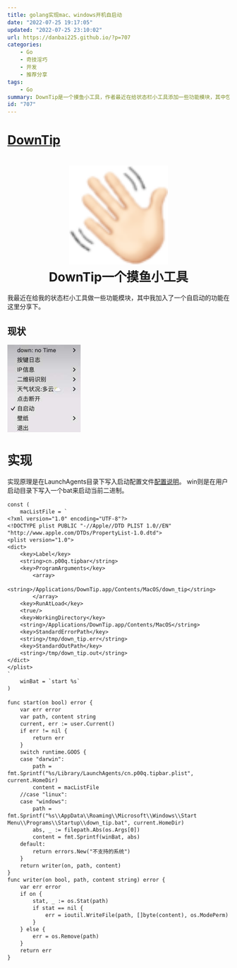```yaml
---
title: golang实现mac、windows开机自启动
date: "2022-07-25 19:17:05"
updated: "2022-07-25 23:10:02"
url: https://danbai225.github.io/?p=707
categories:
    - Go
    - 奇技淫巧
    - 开发
    - 推荐分享
tags:
    - Go
summary: DownTip是一个摸鱼小工具，作者最近在给状态栏小工具添加一些功能模块，其中包括了一个自启动的功能。实现原理是通过在LaunchAgents目录下写入一个启动配置文件，在Mac上实现自启动。在Windows上，作者是在用户启动目录下写入一个bat文件来启动当前二进制。具体实现的代码可以参考上述代码段。
id: "707"
---
```


# [DownTip](https://github.com/danbai225/down_tip)
<h1 align="center">
  <img src="https://github.com/danbai225/tipbar/raw/main/core/ico.png" width="224px"/><br/>
  DownTip一个摸鱼小工具
</h1>

我最近在给我的状态栏小工具做一些功能模块，其中我加入了一个自启动的功能在这里分享下。
## 现状
![image](../res/img/707.jpeg)

# 实现
实现原理是在LaunchAgents目录下写入启动配置文件[配置说明](https://www.fythonfang.com/blog/2021/4/19/mac-launchd-daemons-and-agents-tutorial)。
win则是在用户启动目录下写入一个bat来启动当前二进制。
```golang
const (
	macListFile = `
<?xml version="1.0" encoding="UTF-8"?>
<!DOCTYPE plist PUBLIC "-//Apple//DTD PLIST 1.0//EN" "http://www.apple.com/DTDs/PropertyList-1.0.dtd">
<plist version="1.0">
<dict>
	<key>Label</key>
	<string>cn.p00q.tipbar</string>
	<key>ProgramArguments</key>
        <array>
        	<string>/Applications/DownTip.app/Contents/MacOS/down_tip</string>
        </array>
	<key>RunAtLoad</key>
	<true/>
	<key>WorkingDirectory</key>
	<string>/Applications/DownTip.app/Contents/MacOS</string>
	<key>StandardErrorPath</key>
	<string>/tmp/down_tip.err</string>
	<key>StandardOutPath</key>
	<string>/tmp/down_tip.out</string>
</dict>
</plist>
`
	winBat = `start %s`
)

func start(on bool) error {
	var err error
	var path, content string
	current, err := user.Current()
	if err != nil {
		return err
	}
	switch runtime.GOOS {
	case "darwin":
		path = fmt.Sprintf("%s/Library/LaunchAgents/cn.p00q.tipbar.plist", current.HomeDir)
		content = macListFile
	//case "linux":
	case "windows":
		path = fmt.Sprintf("%s\\AppData\\Roaming\\Microsoft\\Windows\\Start Menu\\Programs\\Startup\\down_tip.bat", current.HomeDir)
		abs, _ := filepath.Abs(os.Args[0])
		content = fmt.Sprintf(winBat, abs)
	default:
		return errors.New("不支持的系统")
	}
	return writer(on, path, content)
}
func writer(on bool, path, content string) error {
	var err error
	if on {
		stat, _ := os.Stat(path)
		if stat == nil {
			err = ioutil.WriteFile(path, []byte(content), os.ModePerm)
		}
	} else {
		err = os.Remove(path)
	}
	return err
}

```

